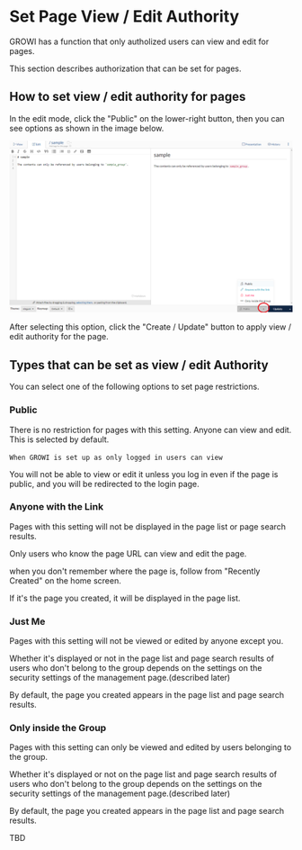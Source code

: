 # Set Page View / Edit Authority

  GROWI has a function that only autholized users can view and edit for pages.

  This section describes authorization that can be set for pages.

## How to set view / edit authority for pages

  In the edit mode,
  click the "Public" on the lower-right button,
  then you can see options as shown in the image below.

  ![authority1](./images/authority1.png)

  After selecting this option,
  click the "Create / Update" button to apply view / edit authority for the page.

## Types that can be set as view / edit Authority

  You can select one of the following options to set page restrictions.

### Public

There is no restriction for pages with this setting.
Anyone can view and edit.
This is selected by default.

`When GROWI is set up as only logged in users can view`

You will not be able to view or edit it unless you log in even if the page is public,
and you will be redirected to the login page.

### Anyone with the Link

Pages with this setting will not be displayed in the page list or page search results.

Only users who know the page URL can view and edit the page.

when you don't remember where the page is,
follow from "Recently Created" on the home screen.

If it's the page you created, it will be displayed in the page list.

### Just Me

Pages with this setting will not be viewed or edited by anyone except you.

Whether it's displayed or not in the page list
and page search results of users who don't belong to the group
depends on the settings on the security settings
of the management page.(described later)

By default, the page you created appears in the page list and page search results.

### Only inside the Group

Pages with this setting can only be viewed and edited by users
belonging to the group.

Whether it's displayed or not on the page list
and page search results of users who don't belong to the group
depends on the settings on the security settings
of the management page.(described later)

By default, the page you created appears in the page list and page search results.

TBD
